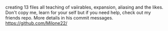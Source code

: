 creating 13 files all teaching of vaiirables, expansion, aliasing and the likes. Don't copy me, learn for your self but if you need help, check out my friends repo. More details in his commit messages. https://github.com/Milone22/
